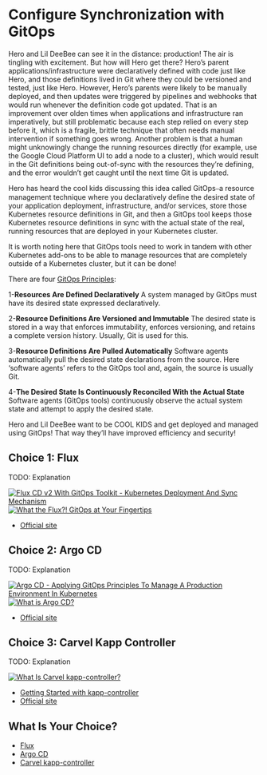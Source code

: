 # Configure Synchronization with GitOps

Hero and Lil DeeBee can see it in the distance: production! The air is tingling with excitement. But how will Hero get there? Hero’s parent applications/infrastructure were declaratively defined with code just like Hero, and those definitions lived in Git where they could be versioned and tested, just like Hero. However, Hero’s parents were likely to be manually deployed, and then updates were triggered by pipelines and webhooks that would run whenever the definition code got updated. That is an improvement over olden times when applications and infrastructure ran imperatively, but still problematic because each step relied on every step before it, which is a fragile, brittle technique that often needs manual intervention if something goes wrong. Another problem is that a human might unknowingly change the running resources directly (for example, use the Google Cloud Platform UI to add a node to a cluster), which would result in the Git definitions being out-of-sync with the resources they’re defining, and the error wouldn’t get caught until the next time Git is updated. 

Hero has heard the cool kids discussing this idea called GitOps⎯a resource management technique where you declaratively define the desired state of your application deployment, infrastructure, and/or services, store those Kubernetes resource definitions in Git, and then a GitOps tool keeps those Kubernetes resource definitions in sync with the actual state of the real, running resources that are deployed in your Kubernetes cluster. 

It is worth noting here that GitOps tools need to work in tandem with other Kubernetes add-ons to be able to manage resources that are completely outside of a Kubernetes cluster, but it can be done!

There are four [GitOps Principles](https://opengitops.dev/):

1-**Resources Are Defined Declaratively**
A system managed by GitOps must have its desired state expressed declaratively.

2-**Resource Definitions Are Versioned and Immutable**
The desired state is stored in a way that enforces immutability, enforces versioning, and retains a complete version history. Usually, Git is used for this.

3-**Resource Definitions Are Pulled Automatically**
Software agents automatically pull the desired state declarations from the source. Here ‘software agents’ refers to the GitOps tool and, again, the source is usually Git.

4-**The Desired State Is Continuously Reconciled With the Actual State**
Software agents (GitOps tools) continuously observe the actual system state and attempt to apply the desired state.


Hero and Lil DeeBee want to be COOL KIDS and get deployed and managed using GitOps! That way they’ll have improved efficiency and security! 


## Choice 1: Flux

TODO: Explanation

[![Flux CD v2 With GitOps Toolkit - Kubernetes Deployment And Sync Mechanism](https://img.youtube.com/vi/R6OeIgb7lUI/0.jpg)](https://youtu.be/R6OeIgb7lUI)
[![What the Flux?! GitOps at Your Fingertips](https://img.youtube.com/vi/_8Zobz7qbqo/0.jpg)](https://via.vmw.com/Flux)
* [Official site](https://fluxcd.io)

## Choice 2: Argo CD

TODO: Explanation

[![Argo CD - Applying GitOps Principles To Manage A Production Environment In Kubernetes](https://img.youtube.com/vi/vpWQeoaiRM4/0.jpg)](https://youtu.be/vpWQeoaiRM4)
[![What is Argo CD?](https://img.youtube.com/vi/fQ9846hRiFo/0.jpg)](https://via.vmw.com/ArgoCD)
* [Official site](https://argoproj.github.io/cd)

## Choice 3: Carvel Kapp Controller

TODO: Explanation

[![What Is Carvel kapp-controller?](https://img.youtube.com/vi/Bc0VrKQsJAo/0.jpg)](https://via.vmw.com/kappcontroller)
* [Getting Started with kapp-controller](https://tanzu.vmware.com/developer/guides/kapp-controller-gs/)
* [Official site](https://carvel.dev/kapp-controller)

## What Is Your Choice?

* [Flux](flux.md)
* [Argo CD](argocd.md)
* [Carvel kapp-controller](kapp.md)
